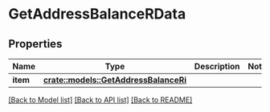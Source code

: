 # GetAddressBalanceRData

## Properties

Name | Type | Description | Notes
------------ | ------------- | ------------- | -------------
**item** | [**crate::models::GetAddressBalanceRi**](GetAddressBalanceRI.md) |  | 

[[Back to Model list]](../README.md#documentation-for-models) [[Back to API list]](../README.md#documentation-for-api-endpoints) [[Back to README]](../README.md)


